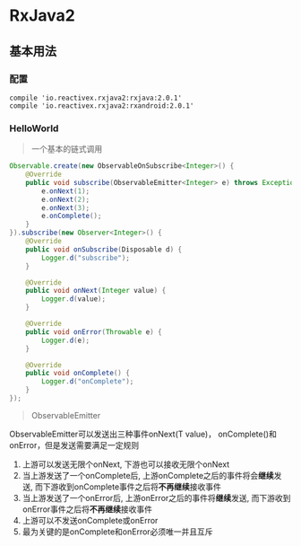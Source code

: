 # RxJava2
## 基本用法
### 配置

``` glide
compile 'io.reactivex.rxjava2:rxjava:2.0.1'
compile 'io.reactivex.rxjava2:rxandroid:2.0.1'
```

### HelloWorld

> 一个基本的链式调用

``` java
Observable.create(new ObservableOnSubscribe<Integer>() {
	@Override
	public void subscribe(ObservableEmitter<Integer> e) throws Exception {
		e.onNext(1);
		e.onNext(2);
		e.onNext(3);
		e.onComplete();
	}
}).subscribe(new Observer<Integer>() {
	@Override
	public void onSubscribe(Disposable d) {
		Logger.d("subscribe");
	}

	@Override
	public void onNext(Integer value) {
		Logger.d(value);
	}

	@Override
	public void onError(Throwable e) {
		Logger.d(e);
	}

	@Override
	public void onComplete() {
		Logger.d("onComplete");
	}
});
```

> ObservableEmitter

ObservableEmitter可以发送出三种事件onNext(T value)， onComplete()和 onError，但是发送需要满足一定规则

 1. 上游可以发送无限个onNext, 下游也可以接收无限个onNext
 2. 当上游发送了一个onComplete后, 上游onComplete之后的事件将会**继续**发送, 而下游收到onComplete事件之后将**不再继续**接收事件
 3. 当上游发送了一个onError后, 上游onError之后的事件将**继续**发送, 而下游收到onError事件之后将**不再继续**接收事件
 4. 上游可以不发送onComplete或onError
 5. 最为关键的是onComplete和onError必须唯一并且互斥

